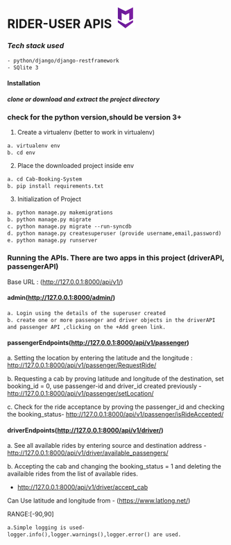 # RIDER-USER APIS ![alt text](https://github.com/adam-p/markdown-here/raw/master/src/common/images/icon48.png "Logo Title Text 1")

### _Tech stack used_
```
- python/django/django-restframework
- SQlite 3
```

#### Installation

##### clone or download and extract the project directory 

### check for the python version,should be version 3+

1. Create a virtualenv (better to work in virtualenv)  
```
a. virtualenv env
b. cd env
```
2. Place the downloaded project inside env
```
a. cd Cab-Booking-System
b. pip install requirements.txt
```
3. Initialization of Project
```
a. python manage.py makemigrations
b. python manage.py migrate
c. python manage.py migrate --run-syncdb
d. python manage.py createsuperuser (provide username,email,password)
e. python manage.py runserver
```
### Running the APIs. There are two apps in this project (driverAPI, passengerAPI)

Base URL :  (http://127.0.0.1:8000/api/v1/)

#### admin(http://127.0.0.1:8000/admin/)
```
a. Login using the details of the superuser created
b. create one or more passenger and driver objects in the driverAPI and passenger API ,clicking on the +Add green link.
``` 

#### passengerEndpoints(http://127.0.0.1:8000/api/v1/passenger)

a. Setting the location by entering the latitude and the longitude : <http://127.0.0.1:8000/api/v1/passenger/RequestRide/>

b. Requesting a cab by proving latitude and longitude of the destination, set booking_id = 0, use passenger-id and driver_id created previously - <http://127.0.0.1:8000/api/v1/passenger/setLocation/>

c. Check for the ride acceptance by proving the passenger_id and checking the booking_status- <http://127.0.0.1:8000/api/v1/passenger/isRideAccepted/>


#### driverEndpoints(http://127.0.0.1:8000/api/v1/driver/)

a. See all available rides by entering source and destination address - <http://127.0.0.1:8000/api/v1/driver/available_passengers/>

b. Accepting the cab and changing the booking_status = 1 and deleting the availaible rides from the list of available rides.
- <http://127.0.0.1:8000/api/v1/driver/accept_cab>

Can Use latitude and longitude from - (<https://www.latlong.net/>) 

RANGE:[-90,90]

```
a.Simple logging is used-logger.info(),logger.warnings(),logger.error() are used.
```



